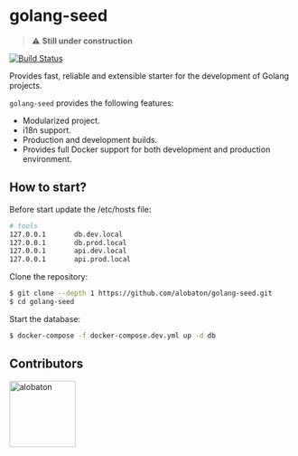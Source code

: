 # golang-seed

> :warning: **Still under construction**

[![Build Status](https://travis-ci.org/alobaton/golang-seed.svg?branch=master)](https://travis-ci.org/alobaton/golang-seed)

Provides fast, reliable and extensible starter for the development of Golang projects.

`golang-seed` provides the following features:

- Modularized project.
- i18n support.
- Production and development builds.
- Provides full Docker support for both development and production environment.

## How to start?

Before start update the /etc/hosts file:
```bash
# tools
127.0.0.1       db.dev.local
127.0.0.1       db.prod.local
127.0.0.1       api.dev.local
127.0.0.1       api.prod.local
```
Clone the repository:
```bash
$ git clone --depth 1 https://github.com/alobaton/golang-seed.git
$ cd golang-seed
```

Start the database:
```bash
$ docker-compose -f docker-compose.dev.yml up -d db
```

## Contributors

[<img alt="alobaton" src="https://avatars1.githubusercontent.com/u/9356067?s=460&v=4" width="117">](https://github.com/alobaton)
